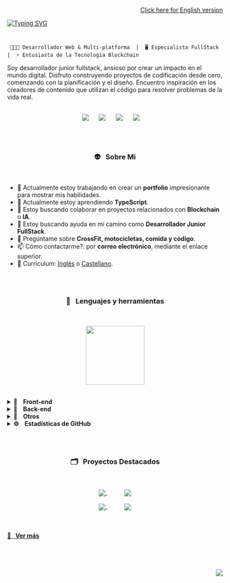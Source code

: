 <p align="right">
   <a href="README.md">Click here for English version</a>
</p>

<!--BANNER SUPERIOR-->
[![Typing SVG](https://readme-typing-svg.demolab.com?font=Roboto&weight=500&size=45&duration=3500&pause=500&color=ADBBC6&vCenter=true&multiline=true&width=435&height=125&lines=Hola+a+todos!+%F0%9F%91%8B%F0%9F%8F%BD;soy+Juan+Cumbe+%F0%9F%A4%93%E2%9C%8C%F0%9F%8F%BD)](https://git.io/typing-svg)

#

<!--WHAT I DO-->
<p align="center">
      
     👨🏽‍💻 Desarrollador Web & Multi-platforma  |⁣⁣  🖥 Especialista FullStack  |  ⚡️ Entusiasta de la Tecnología Blockchain
</p>


<!--DESCRIPTION-->
Soy desarrollador junior fullstack, ansioso por crear un impacto en el mundo digital. Disfruto construyendo proyectos de codificación desde cero, comenzando con la planificación y el diseño. Encuentro inspiración en los creadores de contenido que utilizan el código para resolver problemas de la vida real.
<br/>
<br/>

<!--CONTACT ACTION BUTTONS-->
<p align="center">
  <a target="_blank" href="mailto:hello@juancumbe.com?subject=Mensaje%20desde%20Github%20-%20Hola%20Juan%20Cumbe"><img src="https://img.shields.io/badge/gmail-%23D14836.svg?&style=for-the-badge&logo=gmail&logoColor=white" /></a>
  &nbsp;&nbsp;&nbsp;&nbsp;
  <a target="_blank" href="https://www.instagram.com/juancumbeq/"><img src="https://img.shields.io/badge/instagram-%23dc2743.svg?&style=for-the-badge&logo=instagram&logoColor=white" /></a>
  &nbsp;&nbsp;&nbsp;&nbsp;
  <a target="_blank" href="https://www.linkedin.com/in/juancumbeq/"><img src="https://img.shields.io/badge/linkedin-%230077B5.svg?&style=for-the-badge&logo=linkedin&logoColor=white" /></a>
  &nbsp;&nbsp;&nbsp;&nbsp;
  <a target="_blank" href="https://www.juancumbe.com/"><img src="https://img.shields.io/badge/website-000000?style=for-the-badge&logo=About.me&logoColor=white" /></a>
  &nbsp;&nbsp;&nbsp;&nbsp;
</p>

## <!--ABOUT ME-->
<br/>
  <h3 align="center"">👽&nbsp;&nbsp;&nbsp;Sobre Mi</h3>
<br/>

  - 🔭 Actualmente estoy trabajando en crear un **portfolio** impresionante para mostrar mis habilidades.
  - 🌱 Actualmente estoy aprendiendo **TypeScript**.
  - 👯 Estoy buscando colaborar en proyectos relacionados con **Blockchain** o **IA**.
  - 🤔 Estoy buscando ayuda en mi camino como **Desarrollador Junior FullStack**.
  - 💬 Pregúntame sobre **CrossFit, motocicletas, comida y código**.
  - 📫 Cómo contactarme?: por **correo electrónico**, mediante el enlace superior.
  - 📇 Currículum: [Inglés](https://www.linkedin.com/in/juancumbeq/overlay/1708013726640/single-media-viewer/?profileId=ACoAACMHdksBEy9RVCYtq42xSK27ryYG2gSs9fY) o [Castellano](https://www.linkedin.com/in/juancumbeq/overlay/1708013762927/single-media-viewer/?profileId=ACoAACMHdksBEy9RVCYtq42xSK27ryYG2gSs9fY).


## <!--TECHNOLOGIES AND LANGUAGES-->

<br/>
<h3 align="center"">🧰&nbsp;&nbsp;&nbsp;Lenguajes y herramientas</h3>
<br/>
<!--LANGUAGES PERCENT ANIMATION-->
<p align="center">
  <img height="137px" src="https://github-readme-stats.vercel.app/api/top-langs/?username=juancumbeq&hide=html&hide_title=true&hide_border=true&layout=compact&langs_count=8&theme=nightowl" />
</p>
<br/>

<!--LANGUAGES HIGHLIGHTS-->
<details>
  <summary><b>🚀&nbsp;&nbsp;&nbsp; Front-end</b></summary>
  <br/> 
  <p align="center">
    <a target="_blank"><img alt="TypeScript" width="30px" style="padding-right:50px;" src="https://cdn.jsdelivr.net/gh/devicons/devicon/icons/typescript/typescript-plain.svg" /></a>
    &nbsp;&nbsp;&nbsp;
    <a target="_blank"><img alt="Angular" width="30px" style="padding-right:50px;" src="https://cdn.jsdelivr.net/gh/devicons/devicon/icons/angularjs/angularjs-plain.svg" /></a>
    &nbsp;&nbsp;&nbsp;
    <a target="_blank"><img alt="HTML" width="30px" style="padding-right:50px;" src="https://cdn.jsdelivr.net/gh/devicons/devicon/icons/html5/html5-plain.svg" /></a>
    &nbsp;&nbsp;&nbsp;
    <a target="_blank"><img alt="CSS" width="30px" style="padding-right:50px;" src="https://cdn.jsdelivr.net/gh/devicons/devicon/icons/css3/css3-plain.svg" /></a>
    &nbsp;&nbsp;&nbsp;
    <a target="_blank"><img alt="JavaScript" width="30px" style="padding-right:50px;" src="https://cdn.jsdelivr.net/gh/devicons/devicon/icons/javascript/javascript-plain.svg" /></a>
    &nbsp;&nbsp;&nbsp;
    <a target="_blank"><img alt="React" width="30px" style="padding-right:50px;" src="https://cdn.jsdelivr.net/gh/devicons/devicon/icons/react/react-original.svg" /></a>
    &nbsp;&nbsp;&nbsp;
    <a target="_blank"><img alt="Vite" width="30px" style="padding-right:50px;" src="https://cdn.jsdelivr.net/gh/devicons/devicon/icons/vite/vite-original.svg" /></a>
    &nbsp;&nbsp;&nbsp;
  </p>
  <br/>
</details>

<details>
  <summary><b>🚀&nbsp;&nbsp;&nbsp; Back-end</b></summary>
  <br/> 
  <p align="center">
    <a target="_blank"><img alt="TypeScript" width="30px" style="padding-right:50px;" src="https://cdn.jsdelivr.net/gh/devicons/devicon/icons/typescript/typescript-plain.svg" /></a>
    &nbsp;&nbsp;&nbsp;
    <a target="_blank"><img alt="JavaScript" width="30px" style="padding-right:50px;" src="https://cdn.jsdelivr.net/gh/devicons/devicon/icons/javascript/javascript-plain.svg" /></a>
    &nbsp;&nbsp;&nbsp;
    <a target="_blank"><img alt="NodeJS" width="30px" style="padding-right:50px;" src="https://cdn.jsdelivr.net/gh/devicons/devicon/icons/nodejs/nodejs-original.svg" /></a>
    &nbsp;&nbsp;&nbsp;
    <a target="_blank"><img alt="Express" width="30px" style="padding-right:50px;" src="https://cdn.jsdelivr.net/gh/devicons/devicon/icons/express/express-original.svg" /></a>
    &nbsp;&nbsp;&nbsp;
    <a target="_blank"><img alt="Docker" width="30px" style="padding-right:50px;" src="https://cdn.jsdelivr.net/gh/devicons/devicon/icons/docker/docker-original.svg" /></a>
    &nbsp;&nbsp;&nbsp;
    <a target="_blank"><img alt="Mysql" width="30px" style="padding-right:50px;" src="https://cdn.jsdelivr.net/gh/devicons/devicon/icons/mysql/mysql-original.svg" /></a>
    &nbsp;&nbsp;&nbsp;
  </p>
  <br/>
</details>

<details>
  <summary><b>🚀&nbsp;&nbsp;&nbsp; Otros</b></summary>
  <br/> 
  <p align="center">
    <a target="_blank"><img alt="Git" width="30px" style="padding-right:50px;" src="https://cdn.jsdelivr.net/gh/devicons/devicon/icons/git/git-original.svg" /></a>
    &nbsp;&nbsp;&nbsp;
    <a target="_blank"><img alt="Linux" width="30px" style="padding-right:50px;" src="https://cdn.jsdelivr.net/gh/devicons/devicon/icons/linux/linux-original.svg" /></a>
    &nbsp;&nbsp;&nbsp;
    <a target="_blank"><img alt="GitHub" width="30px" style="padding-right:50px;" src="https://cdn.jsdelivr.net/gh/devicons/devicon/icons/github/github-original.svg" /></a>
    &nbsp;&nbsp;&nbsp;
    <a target="_blank"><img alt="Bash" width="30px" style="padding-right:50px;" src="https://cdn.jsdelivr.net/gh/devicons/devicon/icons/bash/bash-original.svg" /></a>
    &nbsp;&nbsp;&nbsp;
    <a target="_blank"><img alt="Postman" width="30px" style="padding-right:50px;" src="https://cdn.jsdelivr.net/gh/devicons/devicon/icons/postman/postman-original.svg" /></a>
    &nbsp;&nbsp;&nbsp;
    <a target="_blank"><img alt="Figma" width="30px" style="padding-right:50px;" src="https://cdn.jsdelivr.net/gh/devicons/devicon/icons/figma/figma-original.svg" /></a>
    &nbsp;&nbsp;&nbsp;
  </p>
  <br/>
</details>

<!--GITHUB STATISTICS-->
<details>
  <summary><b>⚙️ &nbsp;&nbsp;&nbsp;Estadísticas de GitHub</b></summary>
  <br/>
  <p align="center">
    <img height="137px" src="https://github-readme-streak-stats.herokuapp.com/?user=juancumbeq&hide_border=true&theme=nightowl" />
  </p>
  <p align="center">
    <img height="137px" src="https://github-readme-stats.vercel.app/api?username=juancumbeq&hide_title=true&hide_border=true&show_icons=true&include_all_commits=true&count_private=true&line_height=21&theme=nightowl" />
    <img height="137px" src="https://github-readme-stats.vercel.app/api/top-langs/?username=juancumbeq&hide=html&hide_border=true&layout=compact&langs_count=8&theme=nightowl" />
  </p>
  <p align="center">
    <img src="https://github-readme-activity-graph.vercel.app/graph?username=juancumbeq&theme=nightowl&bg_color=20232a&hide_border=true" width="100%"/>
  </p>
</details>

## <!--REPOS HIGHLIGHTS-->

<!--### 🗂️ Highlight Projects-->
<br/>
<h3 align="center"">🗂️&nbsp;&nbsp;&nbsp;Proyectos Destacados</h3>
<br/>
<p width="100%" align="center">
  <a href="https://github.com/juancumbeq/juancumbeq">
    <img align="center" src="https://github-readme-stats.vercel.app/api/pin/?username=juancumbeq&repo=juancumbeq&show_icons=true&theme=nightowl&hide_border=true&border_radius=15" />
  </a>
  &nbsp;&nbsp;&nbsp;&nbsp;&nbsp;&nbsp;&nbsp;&nbsp;&nbsp;
  <a href="https://github.com/juancumbeq/42_BCN_C_Piscine_2023">
    <img align="center" src="https://github-readme-stats.vercel.app/api/pin/?username=juancumbeq&repo=42_BCN_C_Piscine_2023&show_icons=true&theme=nightowl&hide_border=true&border_radius=15" />
  </a>
</p>
<p width="100%" align="center">
  <a href="https://github.com/juancumbeq/DAW_M07_Server_Environment_Project">
    <img align="center" src="https://github-readme-stats.vercel.app/api/pin/?username=juancumbeq&repo=DAW_M07_Server_Environment_Project&show_icons=true&theme=nightowl&hide_border=true&border_radius=15" />
  </a>
  &nbsp;&nbsp;&nbsp;&nbsp;&nbsp;&nbsp;&nbsp;&nbsp;&nbsp;
  <a href="https://github.com/juancumbeq/juancumbeq">
    <img align="center" src="https://github-readme-stats.vercel.app/api/pin/?username=juancumbeq&repo=juancumbeq&show_icons=true&theme=nightowl&hide_border=true&border_radius=15" />
  </a>
</p>
<br/>

<!--SHOW MORE-->
<h4>
  <a href="https://github.com/juancumbeq?tab=repositories" title="Show Repositories">🔎&nbsp;&nbsp;&nbsp;Ver más</a>
</h4>

<!--VIEWS & VISITS COUNTER-->

#

<br/>
<p align="right">
  <img src="https://komarev.com/ghpvc/?username=juancumbeq&style=plastic&label=Views"><img>
  <!--<img src="https://badges.pufler.dev/visits/juancumbeq/juancumbeq?color=black&logo=github" />-->
</p>
